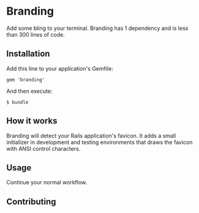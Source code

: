 # Branding

Add some bling to your terminal. Branding has 1 dependency and is less than 300 lines of code.

## Installation

Add this line to your application's Gemfile:

    gem 'branding'

And then execute:

    $ bundle

## How it works

Branding will detect your Rails application's favicon. It adds a small
initializer in development and testing environments that draws the favicon with
ANSI control characters.

## Usage

Continue your normal workflow.

## Contributing
